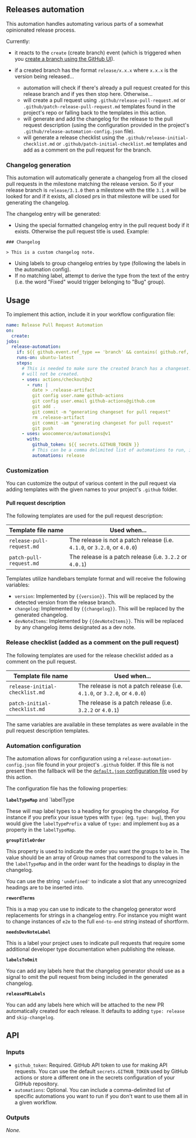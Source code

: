 ## Releases automation

This automation handles automating various parts of a somewhat opinionated release process.

Currently:

-   it reacts to the `create` (create branch) event (which is triggered when you [create a branch using the GitHub UI](https://docs.github.com/en/github/collaborating-with-issues-and-pull-requests/creating-and-deleting-branches-within-your-repository#creating-a-branch)).
-   if a created branch has the format `release/x.x.x` where `x.x.x` is the version being released...

    -   automation will check if there's already a pull request created for this release branch and if yes then stop here. Otherwise...
    -   will create a pull request using `.github/release-pull-request.md` or `.github/patch-release-pull-request.md` templates found in the project's repo or falling back to the templates in this action.
    -   will generate and add the changelog for the release to the pull request description (using the configuration provided in the project's `.github/release-automation-config.json` file).
    -   will generate a release checklist using the `.github/release-initial-checklist.md` or `.github/patch-initial-checklist.md` templates and add as a comment on the pull request for the branch.

### Changelog generation

This automation will automatically generate a changelog from all the closed pull requests in the milestone matching the release version. So if your release branch is `release/3.1.0` then a milestone with the title `3.1.0` will be looked for and if it exists, all closed prs in that milestone will be used for generating the changelog.

The changelog entry will be generated:

-   Using the special formatted changelog entry in the pull request body if it exists. Otherwise the pull request title is used. Example:

```
### Changelog

> This is a custom changelog note.
```

-   Using labels to group changelog entries by type (following the labels in the automation config).
-   If no matching label, attempt to derive the type from the text of the entry (i.e. the word "Fixed" would trigger belonging to "Bug" group).

## Usage

To implement this action, include it in your workflow configuration file:

```yaml
name: Release Pull Request Automation
on:
  create:
jobs:
  release-automation:
    if: ${{ github.event.ref_type == 'branch' && contains( github.ref, 'release/' ) }}
    runs-on: ubuntu-latest
    steps:
      # This is needed to make sure the created branch has a changeset. Otherwise the pull request
      # will not be created.
      - uses: actions/checkout@v2
        - run: |
          date > .release-artifact
          git config user.name github-actions
          git config user.email github-actions@github.com
          git add .
          git commit -m "generating changeset for pull request"
          rm .release-artifact
          git commit -am "generating changeset for pull request"
          git push
      - uses: woocommerce/automations@v1
        with:
          github_token: ${{ secrets.GITHUB_TOKEN }}
          # This can be a comma delimited list of automations to run, in this case we're just executing release
          automations: release
```

### Customization

You can customize the output of various content in the pull request via adding templates with the given names to your project's `.github` folder.

#### Pull request description

The following templates are used for the pull request description:

| Template file name        | Used when...                                                              |
| ------------------------- | ------------------------------------------------------------------------- |
| `release-pull-request.md` | The release is not a patch release (i.e. `4.1.0`, or `3.2.0`, or `4.0.0`) |
| `patch-pull-request.md`   | The release is a patch release (i.e. `3.2.2` or `4.0.1`)                  |

Templates utilize handlebars template format and will receive the following variables:

-   `version`: Implemented by `{{version}}`. This will be replaced by the detected version from the release branch.
-   `changelog`: Implemented by `{{changelog}}`. This will be replaced by the generated changelog.
-   `devNoteItems`: Implemented by `{{devNoteItems}}`. This will be replaced by any changelog items designated as a dev note.

### Release checklist (added as a comment on the pull request)

The following templates are used for the release checklist added as a comment on the pull request.

| Template file name             | Used when...                                                              |
| ------------------------------ | ------------------------------------------------------------------------- |
| `release-initial-checklist.md` | The release is not a patch release (i.e. `4.1.0`, or `3.2.0`, or `4.0.0`) |
| `patch-initial-checklist.md`   | The release is a patch release (i.e. `3.2.2` or `4.0.1`)                  |

The same variables are available in these templates as were available in the pull request description templates.

### Automation configuration

The automation allows for configuration using a `release-automation-config.json` file found in your project's `.github` folder. If this file is not present then the fallback will be the [`default.json` configuration file](./config/default.json) used by this action.

The configuration file has the following properties:

**`labelTypeMap`** and `labelType

These will map label types to a heading for grouping the changelog. For instance if you prefix your issue types with `type:` (eg. `type: bug`), then you would give the `labelTypePrefix` a value of `type:` and implement `bug` as a property in the `labelTypeMap`.

**`groupTitleOrder`**

This property is used to indicate the order you want the groups to be in. The value should be an array of Group names that correspond to the values in the `labelTypeMap` and in the order want for the headings to display in the changelog.

You can use the string `'undefined'` to indicate a slot that any unrecognized headings are to be inserted into.

**`rewordTerms`**

This is a map you can use to indicate to the changelog generator word replacements for strings in a changelog entry. For instance you might want to change instances of `e2e` to the full `end-to-end` string instead of shortform.

**`needsDevNoteLabel`**

This is a label your project uses to indicate pull requests that require some additional developer type documentation when publishing the release.

**`labelsToOmit`**

You can add any labels here that the changelog generator should use as a signal to omit the pull request from being included in the generated changelog.

**`releasePRLabels`**

You can add any labels here which will be attached to the new PR automatically created for each release. It defaults to adding `type: release` and `skip-changelog`.

## API

### Inputs

-   `github_token`: Required. GitHub API token to use for making API requests. You can use the default `secrets.GITHUB_TOKEN` used by GitHub actions or store a different one in the secrets configuration of your GitHub repository.
-   `automations`: Optional. You can include a comma-delimited list of specific automations you want to run if you don't want to use them all in a given workflow.

### Outputs

_None._
